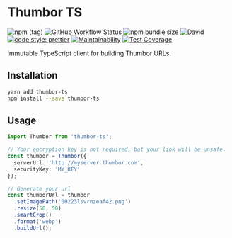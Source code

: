 # Thumbor TS

<p align="center">

![npm (tag)](https://img.shields.io/npm/v/thumbor-ts/latest?style=flat-square) ![GitHub Workflow Status](https://img.shields.io/github/workflow/status/brettm12345/thumbor-ts/CI?style=flat-square) ![npm bundle size](https://img.shields.io/bundlephobia/minzip/thumbor-ts?style=flat-square) ![David](https://img.shields.io/david/brettm12345/thumbor-ts?style=flat-square) [![code style: prettier](https://img.shields.io/badge/code_style-prettier-ff69b4.svg?style=flat-square)](https://github.com/prettier/prettier) [![Maintainability](https://api.codeclimate.com/v1/badges/7cf8bb2f98bbd77fbe60/maintainability)](https://codeclimate.com/github/Brettm12345/thumbor-ts/maintainability) [![Test Coverage](https://api.codeclimate.com/v1/badges/7cf8bb2f98bbd77fbe60/test_coverage)](https://codeclimate.com/github/Brettm12345/thumbor-ts/test_coverage)

</p>

Immutable TypeScript client for building Thumbor URLs.

## Installation

```sh
yarn add thumbor-ts
npm install --save thumbor-ts
```

## Usage

```typescript
import Thumbor from 'thumbor-ts';

// Your encryption key is not required, but your link will be unsafe.
const thumbor = Thumbor({
  serverUrl: 'http://myserver.thumbor.com',
  securityKey: 'MY_KEY'
});

// Generate your url
const thumborUrl = thumbor
  .setImagePath('00223lsvrnzeaf42.png')
  .resize(50, 50)
  .smartCrop()
  .format('webp')
  .buildUrl();
```
